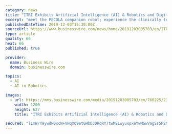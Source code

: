 ```yaml
---
category: news
title: "ITRI Exhibits Artificial Intelligence (AI) & Robotics and Digital Health Technology Innovations at CES 2020"
excerpt: "meet the PECOLA companion robot; experience the clinically tested non-contact method for sleep apnea—the WiFi Sleep Apnea Detection System; view iStimUweaR garments and pads; learn about breakthroughs in baby monitoring technology with GenkiCam (stop by ..."
publishedDateTime: 2019-12-03T15:30:00Z
sourceUrl: https://www.businesswire.com/news/home/20191203005703/en/ITRI-Exhibits-Artificial-Intelligence-AI-Robotics-Digital
type: article
quality: 66
heat: 66
published: true

provider:
  name: Business Wire
  domain: businesswire.com

topics:
  - AI
  - AI in Robotics

images:
  - url: https://mms.businesswire.com/media/20191203005703/en/760225/23/EDM_final.jpg
    width: 1200
    height: 627
    title: "ITRI Exhibits Artificial Intelligence (AI) & Robotics and Digital Health Technology Innovations at CES 2020"

secured: "lLmW/Y9ywdH0xcN+VHqXO9etGHbD3DRqRY7twMELwyuxpxeYwMGwVagSs5P2XvhIs74Jw63w/721EbUieLyeNQV3SV3UXPZMTSr30Ut01mEuJVJeDbfOeLveZA+uEcmLEKg46nOQc2elb05/sM3+qqhXY60M2RzF2e3O2WI8Q24so7/S8C+GOrFS0bvOQFdy2Bkstoy2gwNQQqhrYvlb2KGU5Ifb+4gGG0p8CCeH8E9vnq4LEpGhqtI0DH8VtWfRgJdxxa9odM+lv1TN7CHEBQ==;b+aPcXWz1rPsyi2rcIFaqw=="
---
```


